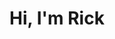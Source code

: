 ---
layout: home
permalink: "/"
title: "Hi, I'm Rick"
description: "I specialise in product design, product management, UX, digital strategy, optimisation & leadership. Below is a selection of recent projects I have worked on."
meta_description: "Rick Findlater - Product design & management, digital strategy, optimisation & leadership"
meta_title: Rick Findlater
subscribe: false

projects:
  heading: ""
  sub_heading: ""
  limit: 6
  sort: weight # date | weight
  view_more_button_text: ""
  view_more_button_link: ""
  view_more_button_align: ""
  columns: 2 # 1 | 2 | 3 | 4

posts: false
---
